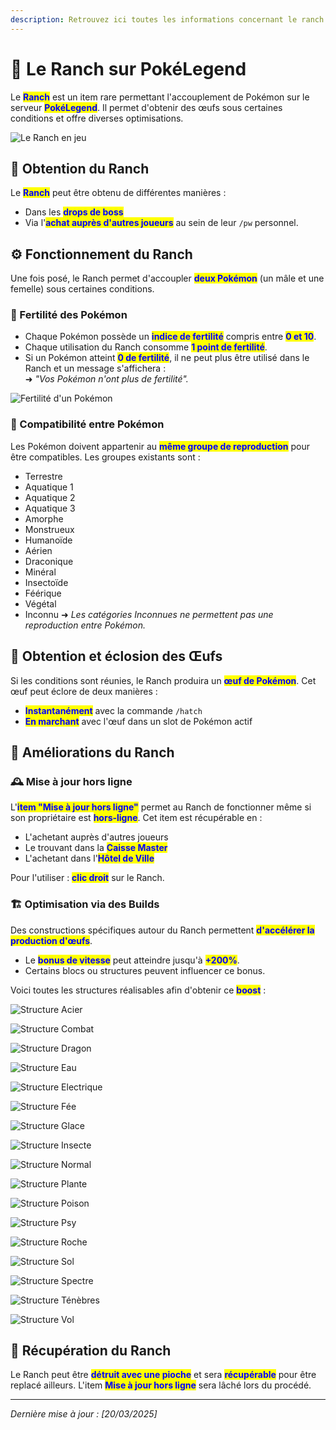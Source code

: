 ```yaml
---
description: Retrouvez ici toutes les informations concernant le ranch
---
```


# 🏡 Le Ranch sur PokéLegend

Le <mark style="color:blue;">**Ranch**</mark> est un item rare permettant l'accouplement de Pokémon sur le serveur <mark style="color:blue;">**PokéLegend**</mark>. Il permet d'obtenir des œufs sous certaines conditions et offre diverses optimisations.

![Le Ranch en jeu](Ranch_StreaMiiix/Ranch.png)

## 🎁 Obtention du Ranch
Le <mark style="color:blue;">**Ranch**</mark> peut être obtenu de différentes manières :
- Dans les <mark style="color:blue;">**drops de boss**</mark>
- Via l'<mark style="color:blue;">**achat auprès d'autres joueurs**</mark> au sein de leur `/pw` personnel.

## ⚙️ Fonctionnement du Ranch
Une fois posé, le Ranch permet d'accoupler <mark style="color:blue;">**deux Pokémon**</mark> (un mâle et une femelle) sous certaines conditions.

### 🌱 Fertilité des Pokémon
- Chaque Pokémon possède un <mark style="color:blue;">**indice de fertilité**</mark> compris entre <mark style="color:blue;">**0 et 10**</mark>.
- Chaque utilisation du Ranch consomme <mark style="color:blue;">**1 point de fertilité**</mark>.
- Si un Pokémon atteint <mark style="color:blue;">**0 de fertilité**</mark>, il ne peut plus être utilisé dans le Ranch et un message s'affichera :  
  ➜ *"Vos Pokémon n'ont plus de fertilité".*

![Fertilité d'un Pokémon](Ranch_StreaMiiix/Fertilité.png)

### 💑 Compatibilité entre Pokémon
Les Pokémon doivent appartenir au <mark style="color:blue;">**même groupe de reproduction**</mark> pour être compatibles. Les groupes existants sont :
- Terrestre
- Aquatique 1
- Aquatique 2
- Aquatique 3
- Amorphe
- Monstrueux
- Humanoïde
- Aérien
- Draconique
- Minéral
- Insectoïde
- Féérique
- Végétal
- Inconnu
  ➜ *Les catégories Inconnues ne permettent pas une reproduction entre Pokémon.*

## 🥚 Obtention et éclosion des Œufs
Si les conditions sont réunies, le Ranch produira un <mark style="color:blue;">**œuf de Pokémon**</mark>. Cet œuf peut éclore de deux manières :
- <mark style="color:blue;">**Instantanément**</mark> avec la commande `/hatch`
- <mark style="color:blue;">**En marchant**</mark> avec l'œuf dans un slot de Pokémon actif

## 🚀 Améliorations du Ranch
### 🕰️ Mise à jour hors ligne
L'<mark style="color:blue;">**item "Mise à jour hors ligne"**</mark> permet au Ranch de fonctionner même si son propriétaire est <mark style="color:blue;">**hors-ligne**</mark>. Cet item est récupérable en :
- L'achetant auprès d'autres joueurs
- Le trouvant dans la <mark style="color:blue;">**Caisse Master**</mark>
- L'achetant dans l'<mark style="color:blue;">**Hôtel de Ville**</mark>

Pour l'utiliser : <mark style="color:blue;">**clic droit**</mark> sur le Ranch.

### 🏗️ Optimisation via des Builds
Des constructions spécifiques autour du Ranch permettent <mark style="color:blue;">**d'accélérer la production d'œufs**</mark>.
- Le <mark style="color:blue;">**bonus de vitesse**</mark> peut atteindre jusqu'à <mark style="color:blue;">**+200%**</mark>.
- Certains blocs ou structures peuvent influencer ce bonus.

Voici toutes les structures réalisables afin d'obtenir ce <mark style="color:blue;">**boost**</mark> :

![<mark style="color:blue;">**Structure Acier**</mark>](Ranch_StreaMiiix/Acier.png)

![<mark style="color:blue;">**Structure Combat**</mark>](Ranch_StreaMiiix/Combat.png)

![<mark style="color:blue;">**Structure Dragon**</mark>](Ranch_StreaMiiix/Dragon.png)

![<mark style="color:blue;">**Structure Eau**</mark>](Ranch_StreaMiiix/Eau.png)

![<mark style="color:blue;">**Structure Electrique**</mark>](Ranch_StreaMiiix/Electrique.png)

![<mark style="color:blue;">**Structure Fée**</mark>](Ranch_StreaMiiix/Fée.png)

![<mark style="color:blue;">**Structure Glace**</mark>](Ranch_StreaMiiix/Glace.png)

![<mark style="color:blue;">**Structure Insecte**</mark>](Ranch_StreaMiiix/Insecte.png)

![<mark style="color:blue;">**Structure Normal**</mark>](Ranch_StreaMiiix/Normal.png)

![<mark style="color:blue;">**Structure Plante**</mark>](Ranch_StreaMiiix/Plante.png)

![<mark style="color:blue;">**Structure Poison**</mark>](Ranch_StreaMiiix/Poison.png)

![<mark style="color:blue;">**Structure Psy**</mark>](Ranch_StreaMiiix/Psy.png)

![<mark style="color:blue;">**Structure Roche**</mark>](Ranch_StreaMiiix/Roche.png)

![<mark style="color:blue;">**Structure Sol**</mark>](Ranch_StreaMiiix/Sol.png)

![<mark style="color:blue;">**Structure Spectre**</mark>](Ranch_StreaMiiix/Spectre.png)

![<mark style="color:blue;">**Structure Ténèbres**</mark>](Ranch_StreaMiiix/Ténèbres.png)

![<mark style="color:blue;">**Structure Vol**</mark>](Ranch_StreaMiiix/Vol.png)

## 🔄 Récupération du Ranch
Le Ranch peut être <mark style="color:blue;">**détruit avec une pioche**</mark> et sera <mark style="color:blue;">**récupérable**</mark> pour être replacé ailleurs. L'item <mark style="color:blue;">**Mise à jour hors ligne**</mark> sera lâché lors du procédé.

---
*Dernière mise à jour : [20/03/2025]*
